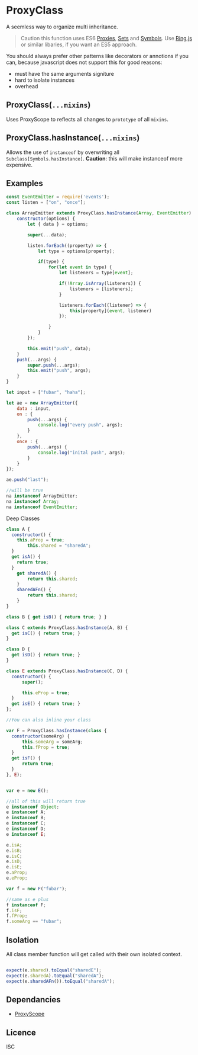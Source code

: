 # ProxyClass

A seemless way to organize multi inheritance.

> Caution this function uses ES6 [Proxies](https://developer.mozilla.org/en-US/docs/Web/JavaScript/Reference/Global_Objects/Proxy), [Sets](https://developer.mozilla.org/en-US/docs/Web/JavaScript/Reference/Global_Objects/Set) and [Symbols](https://developer.mozilla.org/en-US/docs/Web/JavaScript/Reference/Global_Objects/Symbol/hasInstance). Use [Ring.js](http://ringjs.neoname.eu/) or similar libaries, if you want an ES5 approach.



You should always prefer other patterns like decorators or annotions if you can, because javascript does not support this for good reasons:

  * must have the same arguments signiture
  * hard to isolate instances
  * overhead

## ProxyClass(`...mixins`)
Uses ProxyScope to reflects all changes to `prototype` of all `mixins`.

## ProxyClass.hasInstance(`...mixins`)
Allows the use of `instanceof` by overwriting all `Subclass[Symbols.hasInstance]`.
**Caution**: this will make instanceof more expensive.

## Examples

```javascript
const EventEmitter = require('events');
const listen = ["on", "once"];

class ArrayEmitter extends ProxyClass.hasInstance(Array, EventEmitter) {
	constructor(options) {
		let { data } = options;

		super(...data);

		listen.forEach((property) => {
			let type = options[property];

			if(type) {
				for(let event in type) {
					let listeners = type[event];

					if(!Array.isArray(listeners)) {
						listeners = [listeners];
					}

					listeners.forEach((listener) => {
						this[property](event, listener)
					});

				}
			}
		});

		this.emit("push", data);
	}
	push(...args) {
		super.push(...args);
		this.emit("push", args);
	}
}

let input = ["fubar", "haha"];

let ae = new ArrayEmitter({
	data : input,
	on : {
		push(...args) {
			console.log("every push", args);
		}
	},
	once : {
		push(...args) {
			console.log("inital push", args);
		}
	}
});

ae.push("last");

//will be true
na instanceof ArrayEmitter;
na instanceof Array;
na instanceof EventEmitter;


```

Deep Classes


```javascript
class A {
  constructor() {
    this.aProp = true;
		this.shared = "sharedA";
  }
  get isA() {
  	return true;
  }
	get sharedA() {
		return this.shared;
	}
	sharedAFn() {
		return this.shared;
	}
}

class B { get isB() { return true; } }

class C extends ProxyClass.hasInstance(A, B) {
  get isC() { return true; }
}

class D {
  get isD() { return true; }
}

class E extends ProxyClass.hasInstance(C, D) {
  constructor() {
      super();

      this.eProp = true;
  }
  get isE() { return true; }
};

//You can also inline your class

var F = ProxyClass.hasInstance(class {
  constructor(someArg) {
      this.someArg = someArg;
      this.fProp = true;
  }
  get isF() {
      return true;
  }
}, E);


var e = new E();

//all of this will return true
e instanceof Object;
e instanceof A;
e instanceof B;
e instanceof C;
e instanceof D;
e instanceof E;

e.isA;
e.isB;
e.isC;
e.isD;
e.isE;
e.aProp;
e.eProp;

var f = new F("fubar");

//same as e plus
f instanceof F;
f.isF;
f.fProp;
f.someArg == "fubar";

```
## Isolation

All class member function will get called with their own isolated context.

```javascript

expect(e.shared).toEqual("sharedE");
expect(e.sharedA).toEqual("sharedA");
expect(e.sharedAFn()).toEqual("sharedA");

```

## Dependancies
- [ProxyScope](https://github.com/stephan-dum/proxyscope)


## Licence

ISC
